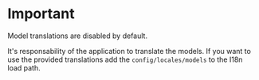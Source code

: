 Important
=========

Model translations are disabled by default.

It's responsability of the application to translate the models. If 
you want to use the provided translations add the `config/locales/models` 
to the I18n load path.
